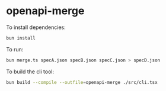 # openapi-merge

To install dependencies:

```bash
bun install
```

To run:

```bash
bun merge.ts specA.json specB.json specC.json > specD.json
```

To build the cli tool:

```bash
bun build --compile --outfile=openapi-merge ./src/cli.tsx
```


